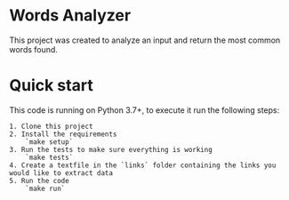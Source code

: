 Words Analyzer
===============

This project was created to analyze an input and return the most common words found.


Quick start
===========

This code is running on Python 3.7+, to execute it run the following steps:

    1. Clone this project
    2. Install the requirements
        `make setup`
    3. Run the tests to make sure everything is working
        `make tests`
    4. Create a textfile in the `links` folder containing the links you would like to extract data
    5. Run the code
        `make run`


